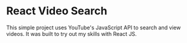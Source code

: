 # React Video Search
This simple project uses YouTube's JavaScript API to search and view videos. It was built to try out my skills with React JS.
